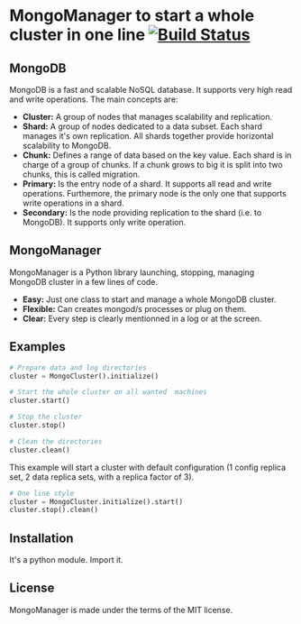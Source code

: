 # MongoManager to start a whole cluster in one line [![Build Status](https://travis-ci.org/afissegalaad/MongoManager.svg?branch=release)](https://travis-ci.org/afissegalaad/MongoManager)

## MongoDB

MongoDB is a fast and scalable NoSQL database. It supports very high read and write operations. The main concepts are:

* **Cluster:** A group of nodes that manages scalability and replication.
* **Shard:** A group of nodes dedicated to a data subset. Each shard manages it's own replication. All shards together provide horizontal scalability to MongoDB.
* **Chunk:** Defines a range of data based on the key value. Each shard is in charge of a group of chunks. If a chunk grows to big it is split into two chunks, this is called migration.
* **Primary:** Is the entry node of a shard. It supports all read and write operations. Furthemore, the primary node is the only one that supports write operations in a shard.
* **Secondary:** Is the node providing replication to the shard (i.e. to MongoDB). It supports only write operation.

## MongoManager

MongoManager is a Python library launching, stopping, managing MongoDB cluster in a few lines of code.

* **Easy:** Just one class to start and manage a whole MongoDB cluster.
* **Flexible:** Can creates mongod/s processes or plug on them.
* **Clear:** Every step is clearly mentionned in a log or at the screen.

## Examples

```python
# Prepare data and log directories
cluster = MongoCluster().initialize()

# Start the whole cluster on all wanted  machines
cluster.start()

# Stop the cluster
cluster.stop()

# Clean the directories
cluster.clean()

```

This example will start a cluster with default configuration (1 config replica set, 2 data replica sets, with a replica factor of 3).

```python
# One line style
cluster = MongoCluster.initialize().start()
cluster.stop().clean()
```

## Installation

It's a python module. Import it.

## License

MongoManager is made under the terms of the MIT license.
